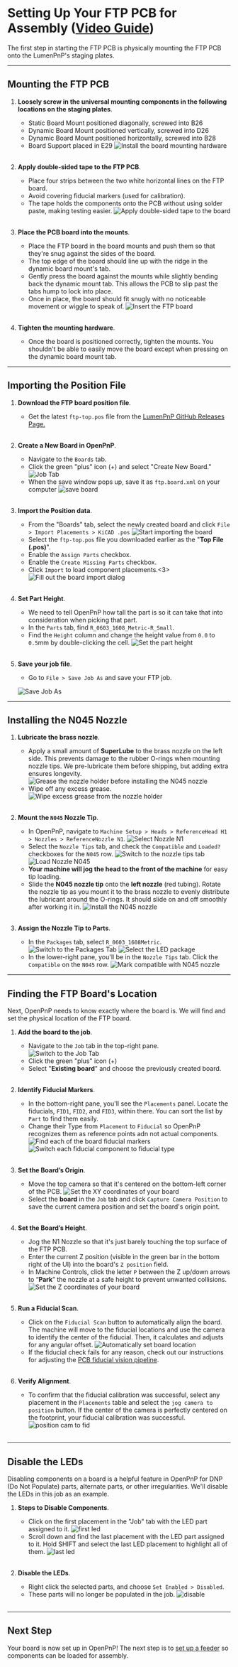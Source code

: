 # Setting Up Your FTP PCB for Assembly ([Video Guide](https://youtu.be/W0kdrxkkXUw?si=XuRVICYYymUc9Aoq&t=42))

The first step in starting the FTP PCB is physically mounting the FTP PCB onto the LumenPnP's staging plates.

---

## Mounting the FTP PCB

1. **Loosely screw in the universal mounting components in the following locations on the staging plates**.
    * Static Board Mount positioned diagonally, screwed into B26
    * Dynamic Board Mount positioned vertically, screwed into D26
    * Dynamic Board Mount positioned horizontally, screwed into B28
    * Board Support placed in E29
     ![Install the board mounting hardware](images/ftp-mounting-positions.webp)
<br/><br/>

1. **Apply double-sided tape to the FTP PCB**.
    * Place four strips between the two white horizontal lines on the FTP board.
    * Avoid covering fiducial markers (used for calibration).
    * The tape holds the components onto the PCB without using solder paste, making testing easier.
     ![Apply double-sided tape to the board](images/Apply-tape-to-board.webp)
<br/><br/>


1. **Place the PCB board into the mounts**.
    * Place the FTP board in the board mounts and push them so that they're snug against the sides of the board.
    * The top edge of the board should line up with the ridge in the dynamic board mount's tab.
    * Gently press the board against the mounts while slightly bending back the dynamic mount tab. This allows the PCB to slip past the tabs hump to lock into place.
    * Once in place, the board should fit snugly with no noticeable movement or wiggle to speak of.
     ![Insert the FTP board](images/mountedftp.webp)
<br/><br/>

1. **Tighten the mounting hardware**.
    * Once the board is positioned correctly, tighten the mounts. You shouldn't be able to easily move the board except when pressing on the dynamic board mount tab.

---

## Importing the Position File

1. **Download the FTP board position file**. 
    * Get the latest `ftp-top.pos` file from the [LumenPnP GitHub Releases Page.](https://github.com/opulo-inc/lumenpnp/releases/)
<br/><br/>

2. **Create a New Board in OpenPnP**.
    * Navigate to the `Boards` tab.
    * Click the green "plus" icon (+) and select "Create New Board."
     ![Job Tab](images/create-new-board.webp)
    * When the save window pops up, save it as `ftp.board.xml` on your computer
     ![save board](images/save-as-ftp.webp)
<br/><br/>

3. **Import the Position data**.
    * From the "Boards" tab, select the newly created board and click `File > Import Placements > KiCAD .pos`
     ![Start importing the board](images/import-from-boards-tab.webp)
    * Select the `ftp-top.pos` file you downloaded earlier as the "**Top File (.pos)**".
    * Enable the `Assign Parts` checkbox.
    * Enable the `Create Missing Parts` checkbox.
    * Click `Import` to load component placements.\<3>
     ![Fill out the board import dialog](images/Board-import-dialog.webp)
<br/><br/>

4. **Set Part Height**.
    * We need to tell OpenPnP how tall the part is so it can take that into consideration when picking that part.
    * In the `Parts` tab, find `R_0603_1608_Metric-R_Small`. 
    * Find the `Height` column and change the height value from `0.0` to `0.5`mm by double-clicking the cell. 
     ![Set the part height](images/set-height.webp)
<br/><br/>

5. **Save your job file**.
    * Go to `File > Save Job As` and save your FTP job.

    ![Save Job As](images/Save-job-as.webp)

---

## Installing the N045 Nozzle

1. **Lubricate the brass nozzle**.
    * Apply a small amount of **SuperLube** to the brass nozzle on the left side. This prevents damage to the rubber O-rings when mounting nozzle tips. We pre-lubricate them before shipping, but adding extra ensures longevity.
     ![Grease the nozzle holder before installing the N045 nozzle](images/Install-nozzle-grease.webp)
    * Wipe off any excess grease.
     ![Wipe excess grease from the nozzle holder](images/Install-nozzle-wipe.webp)
<br/><br/>

1. **Mount the `N045` Nozzle Tip**.
    * In OpenPnP, navigate to `Machine Setup > Heads > ReferenceHead H1 > Nozzles > ReferenceNozzle N1`.
     ![Select Nozzle N1](images/Reference-nozzle-n1.webp)
    * Select the `Nozzle Tips` tab, and check the `Compatible` and `Loaded?` checkboxes for the `N045` row.
     ![Switch to the nozzle tips tab](images/Nozzle-tips-tab.webp)
     ![Load Nozzle N045](images/Load-nozzle-n045.webp)
    * **Your machine will jog the head to the front of the machine** for easy tip loading.
    * Slide the **N045 nozzle tip** onto the **left nozzle** (red tubing). Rotate the nozzle tip as you mount it to the brass nozzle to evenly distribute the lubricant around the O-rings. It should slide on and off smoothly after working it in.
     ![Install the N045 nozzle](images/Install-nozzle-nozzle.webp)
<br/><br/>

1. **Assign the Nozzle Tip to Parts**.
    * In the `Packages` tab, select `R_0603_1608Metric`.
     ![Switch to the Packages Tab](images/Packages-tab.webp)
     ![Select the LED package](images/Select-led-package.webp)
    * In the lower-right pane, you'll be in the `Nozzle Tips` tab. Click the `Compatible` on the `N045` row.
     ![Mark compatible with N045 nozzle](images/Select-led-nozzle-tips.webp)

---

## Finding the FTP Board's Location

Next, OpenPnP needs to know exactly where the board is. We will find and set the physical location of the FTP board.

1. **Add the board to the job**.
    * Navigate to the `Job` tab in the top-right pane.
     ![Switch to the Job Tab](images/Job-tab.webp)
    * Click the green "plus" icon (+)
    * Select "**Existing board**" and choose the previously created board.
<br/><br/>

2. **Identify Fiducial Markers**.
    * In the bottom-right pane, you'll see the `Placements` panel. Locate the fiducials, `FID1`, `FID2`, and `FID3`, within there. You can sort the list by `Part` to find them easily.
    * Change their Type from `Placement` to `Fiducial` so OpenPnP recognizes them as reference points adn not actual components.
     ![Find each of the board fiducial markers](images/Select-board-fiducials.webp)
     ![Switch each fiducial component to fiducial type](images/Switch-to-fiducial-type.webp)
<br/><br/>

3. **Set the Board’s Origin**.
    * Move the top camera so that it's centered on the bottom-left corner of the PCB.
     ![Set the XY coordinates of your board](images/capture-ftp-position.webp)
    * Select the **board** in the `Job` tab and click `Capture Camera Position` to save the current camera position and set the board's origin point.
<br/><br/>

4. **Set the Board’s Height**.
    * Jog the N1 Nozzle so that it's just barely touching the top surface of the FTP PCB. 
    * Enter the current Z position (visible in the green bar in the bottom right of the UI) into the board's `Z position` field.
    * In Machine Controls, click the letter `P` between the Z up/down arrows to “**Park**” the nozzle at a safe height to prevent unwanted collisions.
     ![Set the Z coordinates of your board](images/Set-board-location-z.webp)
<br/><br/>

5. **Run a Fiducial Scan**.
    * Click on the `Fiducial Scan` button to automatically align the board. The machine will move to the fiducial locations and use the camera to identify the center of the fiducial. Then, it calculates and adjusts for any angular offset.
     ![Automatically set board location](images/Auto-check-board-fiducials.webp)
    * If the fiducial check fails for any reason, check out our instructions for adjusting the [PCB fiducial vision pipeline](../../vision-pipeline-adjustment/3-pcb-fiducial-pipeline.md).
<br/><br/>

6. **Verify Alignment**.
    * To confirm that the fiducial calibration was successful, select any placement in the `Placements` table and select the `jog camera to position` button. If the center of the camera is perfectly centered on the footprint, your fiducial calibration was successful.
     ![position cam to fid](images/Position-camera-to-fiducial.webp)
<br/><br/>

---

## Disable the LEDs

Disabling components on a board is a helpful feature in OpenPnP for DNP (Do Not Populate) parts, alternate parts, or other irregularities. We'll disable the LEDs in this job as an example.

1. **Steps to Disable Components**.
    * Click on the first placement in the "Job" tab with the LED part assigned to it.
     ![first led](images/select-first-led.webp)
    * Scroll down and find the last placement with the LED part assigned to it. Hold SHIFT and select the last LED placement to highlight all of them.
     ![last led](images/select-last-led.webp)
<br/><br/>

2. **Disable the LEDs**.
    * Right click the selected parts, and choose `Set Enabled > Disabled`. 
    * These parts will no longer be populated in the job.
     ![disable](images/disable-led.webp)
<br/><br/>

---

## Next Step

Your board is now set up in OpenPnP! The next step is to [set up a feeder](../2-feeder-setup/index.md) so components can be loaded for assembly.
